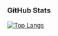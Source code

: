 ### GitHub Stats  
[![Top Langs](https://github-readme-stats.vercel.app/api/top-langs/?username=Fae1337&layout=compact&theme=dark&hide_border=true)](https://github.com/Fae1337)  
